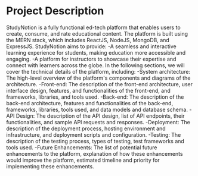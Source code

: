 # Project Description
StudyNotion is a fully functional ed-tech platform that enables users to create, consume, and rate educational content. The platform is built using the MERN stack, which includes ReactJS, NodeJS, MongoDB, and ExpressJS. StudyNotion aims to provide:
-A seamless and interactive learning experience for students, making education more accessible and engaging.
-A platform for instructors to showcase their expertise and connect with learners across the globe. In the following sections, we will cover the technical details of the platform, including:
  -System architecture: The high-level overview of the platform's components and diagrams of the architecture.
  -Front-end: The description of the front-end architecture, user interface design, features, and functionalities of the front-end, and frameworks, libraries, and tools used.
  -Back-end: The description of the back-end architecture, features and functionalities of the back-end, frameworks, libraries, tools used, and data models and database schema.
  -API Design: The description of the API design, list of API endpoints, their functionalities, and sample API requests and responses.
  -Deployment: The description of the deployment process, hosting environment and infrastructure, and deployment scripts and configuration.
  -Testing: The description of the testing process, types of testing, test frameworks and tools used.
  -Future Enhancements: The list of potential future enhancements to the platform, explanation of how these enhancements would improve the platform, estimated timeline and priority for implementing these enhancements.
